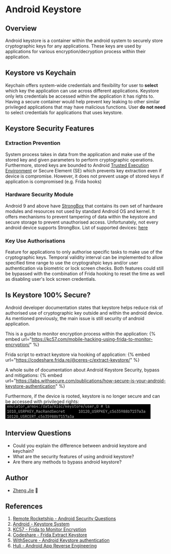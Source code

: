 # Android Keystore

## Overview

Android keystore is a container within the android system to securely store cryptographic keys for any applications. These keys are used by applications for various encryption/decryption process within their application. 

## Keystore vs Keychain

Keychain offers system-wide credentials and flexibility for user to **select** which key the application can use across different applications. Keystore only lets credentials be accessed within the application it has rights to. Having a secure container would help prevent key leaking to other similar privileged applications that may have malicious functions. User **do not need** to select credentials for applications that uses keystore.

## Keystore Security Features

### Extraction Prevention

System process takes in data from the application and make use of the stored key and given parameters to perform cryptographic operations. Furthermore, stored keys are bounded to Android [Trusted Execution Environment](https://source.android.com/docs/security/features/trusty) or Secure Element (SE) which prevents key extraction even if device is compromise. However, it does not prevent usage of stored keys if application is compromised (e.g. Frida hooks)

### Hardware Security Module

Android 9 and above have [StrongBox](https://source.android.com/docs/security/features/keystore) that contains its own set of hardware modules and resources not used by standard Android OS and kernel. It offers mechanisms to prevent tampering of data within the keystore and secure storage to prevent unauthorised access. Unfortunately, not every android device supports StrongBox. List of supported devices: [here](https://www.android-device-security.org/database/?show=Trusted%20Execution%20Environment;Strongbox&sortBy=COUNT%20Lab%20Strongbox%20True;COUNT%20Lab%20Strongbox%20False&order=-1&preDefinedScore=defaultSecurity&securityScoreLabel-API%20Level=High&securityScoreLabel-Patchlevel=High&securityScoreLabel-Fingerprint=Low&securityScoreLabel-Keymaster%20Version=Moderate&securityScoreLabel-Key%20Attestation%20Unique%20ID=High&securityScoreLabel-Keystore%20Export=High&securityScoreLabel-Keystore%20Import=Low&securityScoreLabel-OpenApi%20eSE=Low&securityScoreLabel-Embedded%20SIM%20(eSIM)=Low&securityScoreLabel-Strongbox=High&securityScoreLabel-A%2FB%20System%20Updates=High&securityScoreLabel-Identity%20Credential=High&securityScoreLabel-Protected%20Confirmation=High&securityScoreLabel-Trusted%20Execution%20Environment=High&securityScoreLabel-Encrypted%20Shared%20Preferences=High&securityScoreLabel-Android%20Virtualization%20Framework=Moderate&securityScoreLabel-Multiple%20User%20Support=High&securityScoreCalculationApproach=true&page=1&rows=25)

### Key Use Authorisations

Feature for applications to only authorise specific tasks to make use of the cryptographic keys. Temporal validity interval can be implemented to allow specified time range to use the cryptograhpic keys and/or user authentication via biometric or lock screen checks. Both features could still be bypassed with the combination of Frida hooking to reset the time as well as disabling user's lock screen credentials.

## Is Keystore 100% Secure?

Android developer documentation states that keystore helps reduce risk of authorised use of cryptographic key outside and within the android device. As mentioned previously, the main issue is still security of android application.

This is a guide to monitor encryption process within the application:
{% embed url="https://kc57.com/mobile-hacking-using-frida-to-monitor-encryption/" %}

Frida script to extract keystore via hooking of application:
{% embed url="https://codeshare.frida.re/@ceres-c/extract-keystore/" %}

A whole suite of documentation about Android Keystore Security, bypass and mitigations:
{% embed url="https://labs.withsecure.com/publications/how-secure-is-your-android-keystore-authentication" %}

Furthermore, if the device is rooted, keystore is no longer secure and can be accessed with privileged rights:
![keystore](../../.gitbook/assets/mobsec/android/keystore-path.png)


## Interview Questions

* Could you explain the difference between android keystore and keychain?
* What are the security features of using android keystore?
* Are there any methods to bypass android keystore? 

## Author

- [Zheng Jie](https://github.com/Bread7) 🍞

## References

1. [Remote Rocketship - Android Security Questions](https://www.remoterocketship.com/advice/guide/android-engineer/android-security-specialist-interview-questions-and-answers)
2. [Android - Keystore System](https://developer.android.com/privacy-and-security/keystore)
3. [KC57 - Frida to Monitor Encryption](https://kc57.com/mobile-hacking-using-frida-to-monitor-encryption/)
4. [Codeshare - Frida Extract Keystore](https://codeshare.frida.re/@ceres-c/extract-keystore/)
5. [WithSecure - Android Keystore authentication](https://labs.withsecure.com/publications/how-secure-is-your-android-keystore-authentication)
6. [Huli - Android App Reverse Engineering](https://blog.huli.tw/2023/04/27/en/android-apk-decompile-intro-4/)